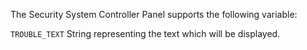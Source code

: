 
The Security System Controller Panel supports the following variable:

`TROUBLE_TEXT`  String representing the text which will be displayed.
